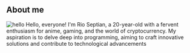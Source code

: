 ## About me
<picture>
<img src="https://media1.tenor.com/m/0nAkXoaJyvQAAAAC/yukino-oregairu.gif" alt="hello">
Hello, everyone! I'm Rio Septian, a 20-year-old with a fervent enthusiasm for anime, gaming, and the world of cryptocurrency. My aspiration is to delve deep into programming, aiming to craft innovative solutions and contribute to technological advancements
